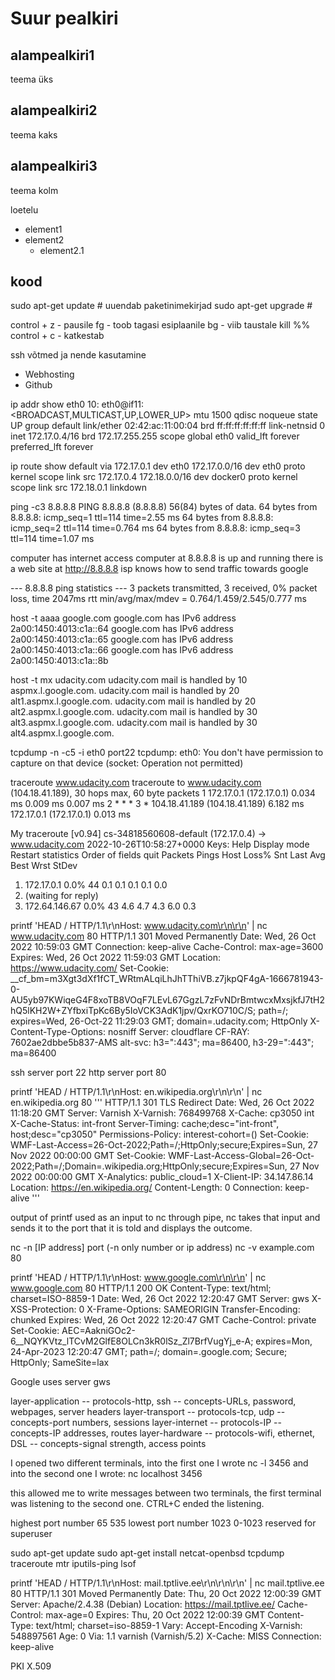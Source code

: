 # Suur pealkiri

## alampealkiri1
teema üks
## alampealkiri2
teema kaks
## alampealkiri3
teema kolm

loetelu
- element1
- element2
  - element2.1

## kood

sudo apt-get update # uuendab paketinimekirjad
sudo apt-get upgrade # 

control + z - pausile
fg - toob tagasi esiplaanile
bg - viib taustale
kill %% 
control + c - katkestab 

ssh võtmed ja nende kasutamine 
- Webhosting 
- Github 


ip addr show eth0
10: eth0@if11: <BROADCAST,MULTICAST,UP,LOWER_UP> mtu 1500 qdisc noqueue state UP group default
    link/ether 02:42:ac:11:00:04 brd ff:ff:ff:ff:ff:ff link-netnsid 0
    inet 172.17.0.4/16 brd 172.17.255.255 scope global eth0
       valid_lft forever preferred_lft forever
       
       
 ip route show
default via 172.17.0.1 dev eth0
172.17.0.0/16 dev eth0 proto kernel scope link src 172.17.0.4
172.18.0.0/16 dev docker0 proto kernel scope link src 172.18.0.1 linkdown



ping -c3 8.8.8.8
PING 8.8.8.8 (8.8.8.8) 56(84) bytes of data.
64 bytes from 8.8.8.8: icmp_seq=1 ttl=114 time=2.55 ms
64 bytes from 8.8.8.8: icmp_seq=2 ttl=114 time=0.764 ms
64 bytes from 8.8.8.8: icmp_seq=3 ttl=114 time=1.07 ms

computer has internet access
computer at 8.8.8.8 is up and running
there is a web site at http://8.8.8.8
isp knows how to send traffic towards google


--- 8.8.8.8 ping statistics ---
3 packets transmitted, 3 received, 0% packet loss, time 2047ms
rtt min/avg/max/mdev = 0.764/1.459/2.545/0.777 ms



host -t aaaa google.com
google.com has IPv6 address 2a00:1450:4013:c1a::64
google.com has IPv6 address 2a00:1450:4013:c1a::65
google.com has IPv6 address 2a00:1450:4013:c1a::66
google.com has IPv6 address 2a00:1450:4013:c1a::8b




host -t mx udacity.com
udacity.com mail is handled by 10 aspmx.l.google.com.
udacity.com mail is handled by 20 alt1.aspmx.l.google.com.
udacity.com mail is handled by 20 alt2.aspmx.l.google.com.
udacity.com mail is handled by 30 alt3.aspmx.l.google.com.
udacity.com mail is handled by 30 alt4.aspmx.l.google.com.


tcpdump -n -c5 -i eth0 port22
tcpdump: eth0: You don't have permission to capture on that device
(socket: Operation not permitted)


traceroute www.udacity.com
traceroute to www.udacity.com (104.18.41.189), 30 hops max, 60 byte packets
 1  172.17.0.1 (172.17.0.1)  0.034 ms  0.009 ms  0.007 ms
 2  * * *
 3  * 104.18.41.189 (104.18.41.189)  6.182 ms 172.17.0.1 (172.17.0.1)  0.013 ms
 

My traceroute  [v0.94]
cs-34818560608-default (172.17.0.4) -> www.udacity.com                                                                                                                             2022-10-26T10:58:27+0000
Keys:  Help   Display mode   Restart statistics   Order of fields   quit
                                                                                                                                                                   Packets               Pings
 Host                                                                                                                                                            Loss%   Snt   Last   Avg  Best  Wrst StDev
 1. 172.17.0.1                                                                                                                                                    0.0%    44    0.1   0.1   0.1   0.1   0.0
 2. (waiting for reply)
 3. 172.64.146.67                                                                                                                                                 0.0%    43    4.6   4.7   4.3   6.0   0.3


printf 'HEAD / HTTP/1.1\r\nHost: www.udacity.com\r\n\r\n' | nc www.udacity.com 80
HTTP/1.1 301 Moved Permanently
Date: Wed, 26 Oct 2022 10:59:03 GMT
Connection: keep-alive
Cache-Control: max-age=3600
Expires: Wed, 26 Oct 2022 11:59:03 GMT
Location: https://www.udacity.com/
Set-Cookie: __cf_bm=m3Xgt3dXf1fCT_WRtmALqiLhJhTThiVB.z7jkpQF4gA-1666781943-0-AU5yb97KWiqeG4F8xoTB8VOqF7LEvL67GgzL7zFvNDrBmtwcxMxsjkfJ7tH2hQ5lKH2W+ZYfbxiTpKc6By5IoVCK3AdK1jpv/QxrKO710C/S; path=/; expires=Wed, 26-Oct-22 11:29:03 GMT; domain=.udacity.com; HttpOnly
X-Content-Type-Options: nosniff
Server: cloudflare
CF-RAY: 7602ae2dbbe5b837-AMS
alt-svc: h3=":443"; ma=86400, h3-29=":443"; ma=86400


ssh server port 22
http server port 80


printf 'HEAD / HTTP/1.1\r\nHost: en.wikipedia.org\r\n\r\n' | nc en.wikipedia.org 80
'''
HTTP/1.1 301 TLS Redirect
Date: Wed, 26 Oct 2022 11:18:20 GMT
Server: Varnish
X-Varnish: 768499768
X-Cache: cp3050 int
X-Cache-Status: int-front
Server-Timing: cache;desc="int-front", host;desc="cp3050"
Permissions-Policy: interest-cohort=()
Set-Cookie: WMF-Last-Access=26-Oct-2022;Path=/;HttpOnly;secure;Expires=Sun, 27 Nov 2022 00:00:00 GMT
Set-Cookie: WMF-Last-Access-Global=26-Oct-2022;Path=/;Domain=.wikipedia.org;HttpOnly;secure;Expires=Sun, 27 Nov 2022 00:00:00 GMT
X-Analytics: public_cloud=1
X-Client-IP: 34.147.86.14
Location: https://en.wikipedia.org/
Content-Length: 0
Connection: keep-alive
'''

output of printf used as an input to nc through pipe, nc takes that input and sends it to the port that it is told and displays the outcome.

nc -n [IP address] port (-n only number or ip address)
nc -v example.com 80


printf 'HEAD / HTTP/1.1\r\nHost: www.google.com\r\n\r\n' | nc www.google.com 80
HTTP/1.1 200 OK
Content-Type: text/html; charset=ISO-8859-1
Date: Wed, 26 Oct 2022 12:20:47 GMT
Server: gws
X-XSS-Protection: 0
X-Frame-Options: SAMEORIGIN
Transfer-Encoding: chunked
Expires: Wed, 26 Oct 2022 12:20:47 GMT
Cache-Control: private
Set-Cookie: AEC=AakniGOc2-6__NQYKVtz_lTCvM2GlfE8OLCn3kR0lSz_Zl7BrfVugYj_e-A; expires=Mon, 24-Apr-2023 12:20:47 GMT; path=/; domain=.google.com; Secure; HttpOnly; SameSite=lax

Google uses server gws


layer-application  --  protocols-http, ssh  --  concepts-URLs, password, webpages, server headers
layer-transport  --  protocols-tcp, udp  --  concepts-port numbers, sessions
layer-internet  --  protocols-IP  --  concepts-IP addresses, routes
layer-hardware  --  protocols-wifi, ethernet, DSL  --  concepts-signal strength, access points

I opened two different terminals, into the first one I wrote nc -l 3456
and into the second one I wrote:
nc localhost 3456

this allowed me to write messages between two terminals, the first terminal was listening to the second one.
CTRL+C ended the listening.

highest port number 65 535
lowest port number 1023
0-1023 reserved for superuser


sudo apt-get update
sudo apt-get install netcat-openbsd tcpdump traceroute mtr iputils-ping lsof


printf 'HEAD / HTTP/1.1\r\nHost: mail.tptlive.ee\r\n\r\n\r\n' | nc mail.tptlive.ee 80
HTTP/1.1 301 Moved Permanently
Date: Thu, 20 Oct 2022 12:00:39 GMT
Server: Apache/2.4.38 (Debian)
Location: https://mail.tptlive.ee/
Cache-Control: max-age=0
Expires: Thu, 20 Oct 2022 12:00:39 GMT
Content-Type: text/html; charset=iso-8859-1
Vary: Accept-Encoding
X-Varnish: 548897561
Age: 0
Via: 1.1 varnish (Varnish/5.2)
X-Cache: MISS
Connection: keep-alive


PKI   X.509
